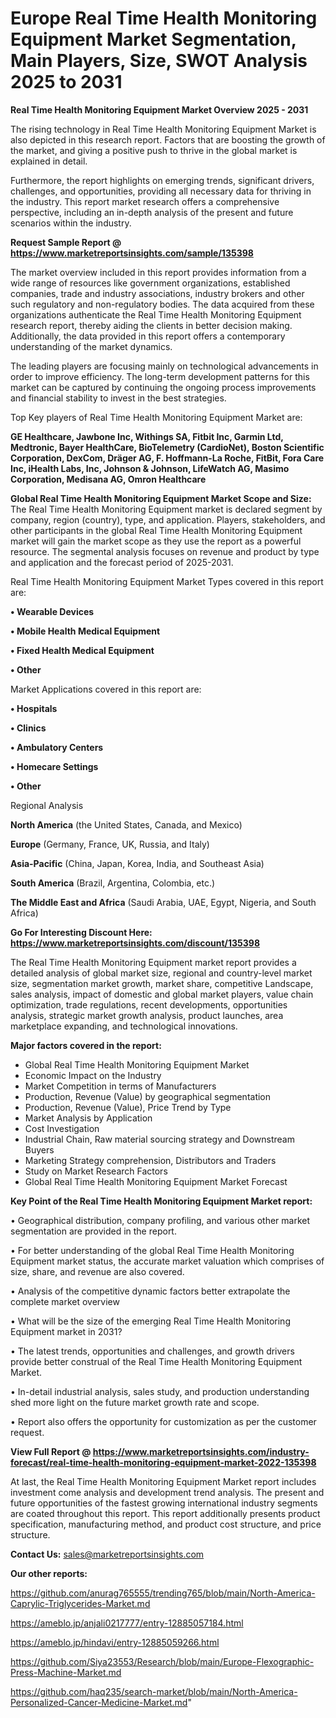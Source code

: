 # Europe Real Time Health Monitoring Equipment Market Segmentation, Main Players, Size, SWOT Analysis 2025 to 2031

<Strong> Real Time Health Monitoring Equipment Market Overview 2025 - 2031</strong>

The rising technology in Real Time Health Monitoring Equipment Market is also depicted in this research report. Factors that are boosting the growth of the market, and giving a positive push to thrive in the global market is explained in detail.

Furthermore, the report highlights on emerging trends, significant drivers, challenges, and opportunities, providing all necessary data for thriving in the industry. This report market research offers a comprehensive perspective, including an in-depth analysis of the present and future scenarios within the industry.

<strong>Request Sample Report @ <a href=https://www.marketreportsinsights.com/sample/135398>https://www.marketreportsinsights.com/sample/135398</a></strong>

The market overview included in this report provides information from a wide range of resources like government organizations, established companies, trade and industry associations, industry brokers and other such regulatory and non-regulatory bodies. The data acquired from these organizations authenticate the Real Time Health Monitoring Equipment research report, thereby aiding the clients in better decision making. Additionally, the data provided in this report offers a contemporary understanding of the market dynamics.

The leading players are focusing mainly on technological advancements in order to improve efficiency. The long-term development patterns for this market can be captured by continuing the ongoing process improvements and financial stability to invest in the best strategies.

Top Key players of Real Time Health Monitoring Equipment Market are:

<strong>GE Healthcare, Jawbone Inc, Withings SA, Fitbit Inc, Garmin Ltd, Medtronic, Bayer HealthCare, BioTelemetry (CardioNet), Boston Scientific Corporation, DexCom, Dräger AG, F. Hoffmann-La Roche, FitBit, Fora Care Inc, iHealth Labs, Inc, Johnson & Johnson, LifeWatch AG, Masimo Corporation, Medisana AG, Omron Healthcare</strong>

<strong><b>Global Real Time Health Monitoring Equipment Market Scope and Size:</b></strong>
The Real Time Health Monitoring Equipment market is declared segment by company, region (country), type, and application. Players, stakeholders, and other participants in the global Real Time Health Monitoring Equipment market will gain the market scope as they use the report as a powerful resource. The segmental analysis focuses on revenue and product by type and application and the forecast period of 2025-2031.

Real Time Health Monitoring Equipment Market Types covered in this report are:

<strong>• Wearable Devices

• Mobile Health Medical Equipment

• Fixed Health Medical Equipment

• Other</strong>

Market Applications covered in this report are:

<strong>• Hospitals

• Clinics

• Ambulatory Centers

• Homecare Settings

• Other</strong> 

Regional Analysis

<strong>North America</strong> (the United States, Canada, and Mexico)

<strong>Europe</strong> (Germany, France, UK, Russia, and Italy)

<strong>Asia-Pacific</strong> (China, Japan, Korea, India, and Southeast Asia)

<strong>South America</strong> (Brazil, Argentina, Colombia, etc.)

<strong>The Middle East and Africa</strong> (Saudi Arabia, UAE, Egypt, Nigeria, and South Africa)

<strong>Go For Interesting Discount Here: <a href=https://www.marketreportsinsights.com/discount/135398>https://www.marketreportsinsights.com/discount/135398</a></strong>

The Real Time Health Monitoring Equipment market report provides a detailed analysis of global market size, regional and country-level market size, segmentation market growth, market share, competitive Landscape, sales analysis, impact of domestic and global market players, value chain optimization, trade regulations, recent developments, opportunities analysis, strategic market growth analysis, product launches, area marketplace expanding, and technological innovations.

<strong><b>Major factors covered in the report:</b></strong>
<ul>
  <li>Global Real Time Health Monitoring Equipment Market </li>
  <li>Economic Impact on the Industry</li>
  <li>Market Competition in terms of Manufacturers</li>
  <li>Production, Revenue (Value) by geographical segmentation</li>
  <li>Production, Revenue (Value), Price Trend by Type</li>
  <li>Market Analysis by Application</li>
  <li>Cost Investigation</li>
  <li>Industrial Chain, Raw material sourcing strategy and Downstream Buyers</li>
  <li>Marketing Strategy comprehension, Distributors and Traders</li>
  <li>Study on Market Research Factors</li>
  <li>Global Real Time Health Monitoring Equipment Market Forecast</li>
</ul>

<strong><b>Key Point of the Real Time Health Monitoring Equipment Market report:</b></strong>

• Geographical distribution, company profiling, and various other market segmentation are provided in the report.

• For better understanding of the global Real Time Health Monitoring Equipment market status, the accurate market valuation which comprises of size, share, and revenue are also covered.

• Analysis of the competitive dynamic factors better extrapolate the complete market overview

• What will be the size of the emerging Real Time Health Monitoring Equipment market in 2031?

• The latest trends, opportunities and challenges, and growth drivers provide better construal of the Real Time Health Monitoring Equipment Market.

• In-detail industrial analysis, sales study, and production understanding shed more light on the future market growth rate and scope.

• Report also offers the opportunity for customization as per the customer request.

<strong><b>View Full Report @ <a href=https://www.marketreportsinsights.com/industry-forecast/real-time-health-monitoring-equipment-market-2022-135398>https://www.marketreportsinsights.com/industry-forecast/real-time-health-monitoring-equipment-market-2022-135398</a></b></strong>


At last, the Real Time Health Monitoring Equipment Market report includes investment come analysis and development trend analysis. The present and future opportunities of the fastest growing international industry segments are coated throughout this report. This report additionally presents product specification, manufacturing method, and product cost structure, and price structure.

<strong>Contact Us:</strong>
sales@marketreportsinsights.com

<strong>Our other reports:</strong>

<a href=https://github.com/anurag765555/trending765/blob/main/North-America-Caprylic-Triglycerides-Market.md>https://github.com/anurag765555/trending765/blob/main/North-America-Caprylic-Triglycerides-Market.md</a>

<a href=https://ameblo.jp/anjali0217777/entry-12885057184.html>https://ameblo.jp/anjali0217777/entry-12885057184.html</a>

<a href=https://ameblo.jp/hindavi/entry-12885059266.html>https://ameblo.jp/hindavi/entry-12885059266.html</a>

<a href=https://github.com/Siya23553/Research/blob/main/Europe-Flexographic-Press-Machine-Market.md>https://github.com/Siya23553/Research/blob/main/Europe-Flexographic-Press-Machine-Market.md</a>

<a href=https://github.com/haq235/search-market/blob/main/North-America-Personalized-Cancer-Medicine-Market.md>https://github.com/haq235/search-market/blob/main/North-America-Personalized-Cancer-Medicine-Market.md</a>"
